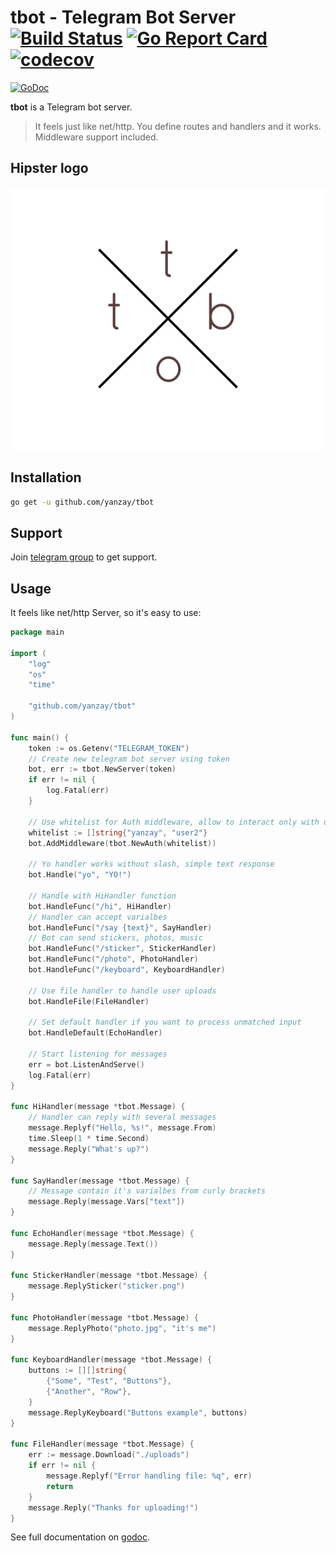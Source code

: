 # tbot - Telegram Bot Server [![Build Status](https://travis-ci.org/yanzay/tbot.svg?branch=master)](https://travis-ci.org/yanzay/tbot) [![Go Report Card](https://goreportcard.com/badge/github.com/yanzay/tbot)](https://goreportcard.com/report/github.com/yanzay/tbot) [![codecov](https://codecov.io/gh/yanzay/tbot/branch/master/graph/badge.svg)](https://codecov.io/gh/yanzay/tbot)
[![GoDoc](https://godoc.org/github.com/yanzay/tbot?status.svg)](https://godoc.org/github.com/yanzay/tbot)

**tbot** is a Telegram bot server.

> It feels just like net/http. You define routes and handlers and it works. Middleware support included.

## Hipster logo

![logo](logo.png)

## Installation

```bash
go get -u github.com/yanzay/tbot
```

## Support

Join [telegram group](https://t.me/tbotgo) to get support.

## Usage

It feels like net/http Server, so it's easy to use:

[embedmd]:# (examples/simple/main.go)
```go
package main

import (
	"log"
	"os"
	"time"

	"github.com/yanzay/tbot"
)

func main() {
	token := os.Getenv("TELEGRAM_TOKEN")
	// Create new telegram bot server using token
	bot, err := tbot.NewServer(token)
	if err != nil {
		log.Fatal(err)
	}

	// Use whitelist for Auth middleware, allow to interact only with user1 and user2
	whitelist := []string{"yanzay", "user2"}
	bot.AddMiddleware(tbot.NewAuth(whitelist))

	// Yo handler works without slash, simple text response
	bot.Handle("yo", "YO!")

	// Handle with HiHandler function
	bot.HandleFunc("/hi", HiHandler)
	// Handler can accept varialbes
	bot.HandleFunc("/say {text}", SayHandler)
	// Bot can send stickers, photos, music
	bot.HandleFunc("/sticker", StickerHandler)
	bot.HandleFunc("/photo", PhotoHandler)
	bot.HandleFunc("/keyboard", KeyboardHandler)

	// Use file handler to handle user uploads
	bot.HandleFile(FileHandler)

	// Set default handler if you want to process unmatched input
	bot.HandleDefault(EchoHandler)

	// Start listening for messages
	err = bot.ListenAndServe()
	log.Fatal(err)
}

func HiHandler(message *tbot.Message) {
	// Handler can reply with several messages
	message.Replyf("Hello, %s!", message.From)
	time.Sleep(1 * time.Second)
	message.Reply("What's up?")
}

func SayHandler(message *tbot.Message) {
	// Message contain it's varialbes from curly brackets
	message.Reply(message.Vars["text"])
}

func EchoHandler(message *tbot.Message) {
	message.Reply(message.Text())
}

func StickerHandler(message *tbot.Message) {
	message.ReplySticker("sticker.png")
}

func PhotoHandler(message *tbot.Message) {
	message.ReplyPhoto("photo.jpg", "it's me")
}

func KeyboardHandler(message *tbot.Message) {
	buttons := [][]string{
		{"Some", "Test", "Buttons"},
		{"Another", "Row"},
	}
	message.ReplyKeyboard("Buttons example", buttons)
}

func FileHandler(message *tbot.Message) {
	err := message.Download("./uploads")
	if err != nil {
		message.Replyf("Error handling file: %q", err)
		return
	}
	message.Reply("Thanks for uploading!")
}
```

See full documentation on [godoc](https://godoc.org/github.com/yanzay/tbot).
